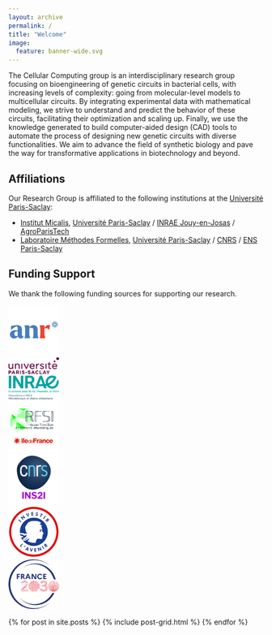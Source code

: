 ```yaml
---
layout: archive
permalink: /
title: "Welcome"
image:
  feature: banner-wide.svg
---
```


The Cellular Computing group is an interdisciplinary research group focusing
on bioengineering of genetic circuits in bacterial cells, with increasing
levels of complexity: going from molecular-level models to multicellular
circuits. By integrating experimental data with mathematical modeling, we
strive to understand and predict the behavior of these circuits, facilitating
their optimization and scaling up. Finally, we use the knowledge generated to
build computer-aided design (CAD) tools to automate the process of designing
new genetic circuits with diverse functionalities. We aim to advance the field
of synthetic biology and pave the way for transformative applications in
biotechnology and beyond.

## Affiliations
Our Research Group is affiliated to the following institutions at the [Université Paris-Saclay](https://www.universite-paris-saclay.fr/en):
- [Institut Micalis](https://www.micalis.fr/micalis_eng/Home/Micalis-Institute/), [Université Paris-Saclay](https://www.universite-paris-saclay.fr/en) / [INRAE Jouy-en-Josas](https://www.inrae.fr/en/centres/ile-france-jouy-josas-antony) / [AgroParisTech](https://www.agroparistech.fr/en)
- [Laboratoire Méthodes Formelles](https://lmf.cnrs.fr/), [Université Paris-Saclay](https://www.universite-paris-saclay.fr/en) / [CNRS](https://www.cnrs.fr/en) / [ENS Paris-Saclay](https://ens-paris-saclay.fr/en) 


## Funding Support
We thank the following funding sources for supporting our research. 

<div class="tiles">

<div class="tile" markdown="1">
<img src="/images/anr_logo.png" alt="ANR" width="100"/>
</div><!-- /.tile -->

<div class="tile" markdown="1">
<img src="/images/upsaclay.png" alt="UPSaclay" width="100"/>
</div><!-- /.tile -->

<div class="tile" markdown="1">
<img src="/images/mica_dept.png" alt="UPSaclay" width="100"/>
</div><!-- /.tile -->

<div class="tile" markdown="1">
<img src="/images/dim_rfsi.png" alt="DIM_RFSI" width="100"/>
</div><!-- /.tile -->

<div class="tile" markdown="1">
<img src="/images/cnrs_ins2i.jpg" alt="CNRS_INS2I" width="100"/>
</div><!-- /.tile -->

<div class="tile" markdown="1">
<img src="/images/pepr.jpg" alt="PEPR" width="100"/>
</div><!-- /.tile -->

<div class="tile" markdown="1">
<img src="/images/france2030.png" alt="France 2030" width="100"/>
</div><!-- /.tile -->

</div><!-- /.tiles -->


{% for post in site.posts %}
	{% include post-grid.html %}
{% endfor %}

